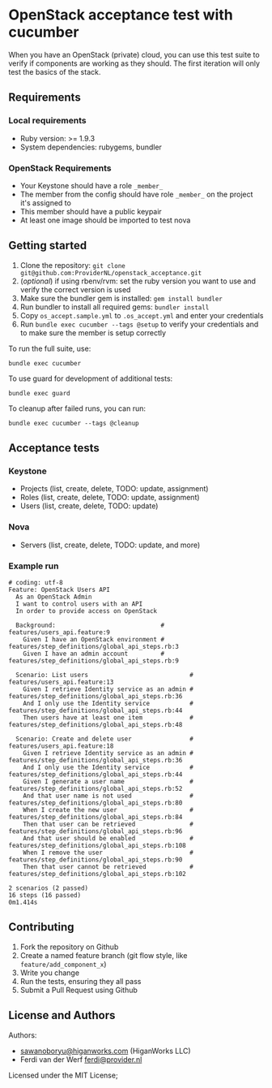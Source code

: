# OpenStack acceptance test with cucumber

When you have an OpenStack (private) cloud, you can use this test suite to verify if components are
working as they should. The first iteration will only test the basics of the stack.


## Requirements

### Local requirements
* Ruby version: >= 1.9.3
* System dependencies: rubygems, bundler

### OpenStack Requirements

* Your Keystone should have a role `_member_`
* The member from the config should have role `_member_` on the project it's assigned to
* This member should have a public keypair
* At least one image should be imported to test nova

## Getting started

1. Clone the repository: `git clone git@github.com:ProviderNL/openstack_acceptance.git`
2. (_optional_) if using rbenv/rvm: set the ruby version you want to use and verify the correct version is used
3. Make sure the bundler gem is installed: `gem install bundler`
4. Run bundler to install all required gems: `bundler install`
5. Copy `os_accept.sample.yml` to `.os_accept.yml` and enter your credentials
6. Run `bundle exec cucumber --tags @setup` to verify your credentials and to make sure the member is setup correctly

To run the full suite, use:

    bundle exec cucumber

To use guard for development of additional tests:

    bundle exec guard

To cleanup after failed runs, you can run:

    bundle exec cucumber --tags @cleanup

## Acceptance tests

### Keystone
* Projects (list, create, delete, TODO: update, assignment)
* Roles (list, create, delete, TODO: update, assignment)
* Users (list, create, delete, TODO: update)

### Nova
* Servers (list, create, delete, TODO: update, and more)

### Example run
```
# coding: utf-8
Feature: OpenStack Users API
  As an OpenStack Admin
  I want to control users with an API
  In order to provide access on OpenStack

  Background:                             # features/users_api.feature:9
    Given I have an OpenStack environment # features/step_definitions/global_api_steps.rb:3
    Given I have an admin account         # features/step_definitions/global_api_steps.rb:9

  Scenario: List users                            # features/users_api.feature:13
    Given I retrieve Identity service as an admin # features/step_definitions/global_api_steps.rb:36
    And I only use the Identity service           # features/step_definitions/global_api_steps.rb:44
    Then users have at least one item             # features/step_definitions/global_api_steps.rb:48

  Scenario: Create and delete user                # features/users_api.feature:18
    Given I retrieve Identity service as an admin # features/step_definitions/global_api_steps.rb:36
    And I only use the Identity service           # features/step_definitions/global_api_steps.rb:44
    Given I generate a user name                  # features/step_definitions/global_api_steps.rb:52
    And that user name is not used                # features/step_definitions/global_api_steps.rb:80
    When I create the new user                    # features/step_definitions/global_api_steps.rb:84
    Then that user can be retrieved               # features/step_definitions/global_api_steps.rb:96
    And that user should be enabled               # features/step_definitions/global_api_steps.rb:108
    When I remove the user                        # features/step_definitions/global_api_steps.rb:90
    Then that user cannot be retrieved            # features/step_definitions/global_api_steps.rb:102

2 scenarios (2 passed)
16 steps (16 passed)
0m1.414s
```

Contributing
------------

1. Fork the repository on Github
2. Create a named feature branch (git flow style, like `feature/add_component_x`)
3. Write you change
4. Run the tests, ensuring they all pass
5. Submit a Pull Request using Github

License and Authors
-------------------
Authors:
- sawanoboryu@higanworks.com (HiganWorks LLC)
- Ferdi van der Werf <ferdi@provider.nl>

Licensed under the MIT License;
